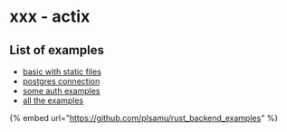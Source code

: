 # xxx - actix

## List of examples

* [basic with static files](https://github.com/actix/examples/tree/master/basics/basics)
* [postgres connection](https://github.com/actix/examples/tree/master/databases/postgres)
* [some auth examples](https://github.com/actix/examples/tree/master/auth)
* [all the examples](https://github.com/actix/examples)

{% embed url="https://github.com/plsamu/rust_backend_examples" %}
